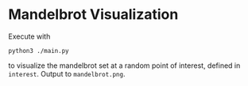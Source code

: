 # Mandelbrot Visualization

Execute with
```
python3 ./main.py
```
to visualize the mandelbrot set at a random point of interest, defined in `interest`.
Output to `mandelbrot.png`.
